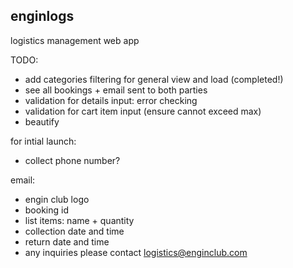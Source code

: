 ## enginlogs

logistics management web app

TODO: 
- add categories filtering for general view and load (completed!)
- see all bookings + email sent to both parties
- validation for details input: error checking
- validation for cart item input (ensure cannot exceed max)
- beautify

for intial launch:
- collect phone number?

email:
- engin club logo
- booking id
- list items: name + quantity
- collection date and time
- return date and time
- any inquiries please contact logistics@enginclub.com
